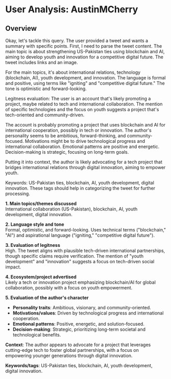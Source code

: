 # User Analysis: AustinMCherry

## Overview

<think>
Okay, let's tackle this query. The user provided a tweet and wants a summary with specific points. First, I need to parse the tweet content. The main topic is about strengthening US-Pakistan ties using blockchain and AI, aiming to develop youth and innovation for a competitive digital future. The tweet includes links and an image.

For the main topics, it's about international relations, technology (blockchain, AI), youth development, and innovation. The language is formal and positive, using terms like "igniting" and "competitive digital future." The tone is optimistic and forward-looking. 

Legitness evaluation: The user is an account that's likely promoting a project, maybe related to tech and international collaboration. The mention of specific technologies and the focus on youth suggests a project that's tech-oriented and community-driven. 

The account is probably promoting a project that uses blockchain and AI for international cooperation, possibly in tech or innovation. The author's personality seems to be ambitious, forward-thinking, and community-focused. Motivations might be to drive technological progress and international collaboration. Emotional patterns are positive and energetic. Decision-making is strategic, focusing on long-term goals. 

Putting it into context, the author is likely advocating for a tech project that bridges international relations through digital innovation, aiming to empower youth. 

Keywords: US-Pakistan ties, blockchain, AI, youth development, digital innovation. These tags should help in categorizing the tweet for further processing.
</think>

**1. Main topics/themes discussed**  
International collaboration (US-Pakistan), blockchain, AI, youth development, digital innovation.  

**2. Language style and tone**  
Formal, optimistic, and forward-looking. Uses technical terms ("blockchain," "AI") and aspirational language ("igniting," "competitive digital future").  

**3. Evaluation of legitness**  
High. The tweet aligns with plausible tech-driven international partnerships, though specific claims require verification. The mention of "youth development" and "innovation" suggests a focus on tech-driven social impact.  

**4. Ecosystem/project advertised**  
Likely a tech or innovation project emphasizing blockchain/AI for global collaboration, possibly with a focus on youth empowerment.  

**5. Evaluation of the author's character**  
- **Personality traits**: Ambitious, visionary, and community-oriented.  
- **Motivations/values**: Driven by technological progress and international cooperation.  
- **Emotional patterns**: Positive, energetic, and solution-focused.  
- **Decision-making**: Strategic, prioritizing long-term societal and technological benefits.  

**Context**: The author appears to advocate for a project that leverages cutting-edge tech to foster global partnerships, with a focus on empowering younger generations through digital innovation.  

**Keywords/tags**: US-Pakistan ties, blockchain, AI, youth development, digital innovation.
